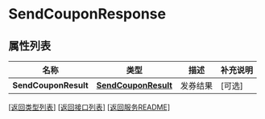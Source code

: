# SendCouponResponse

## 属性列表

名称 | 类型 | 描述 | 补充说明
------------ | ------------- | ------------- | -------------
**SendCouponResult** | [**SendCouponResult**](SendCouponResult.md) | 发券结果 | [可选] 

[\[返回类型列表\]](README.md#类型列表)
[\[返回接口列表\]](README.md#接口列表)
[\[返回服务README\]](README.md)


